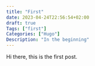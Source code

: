 ```yaml
---
title: "First"
date: 2023-04-24T22:56:54+02:00
draft: true
Tags: ["first"]
Categories: ["Hugo"]
Description: "In the beginning"
---
```

Hi there, this is the first post.

